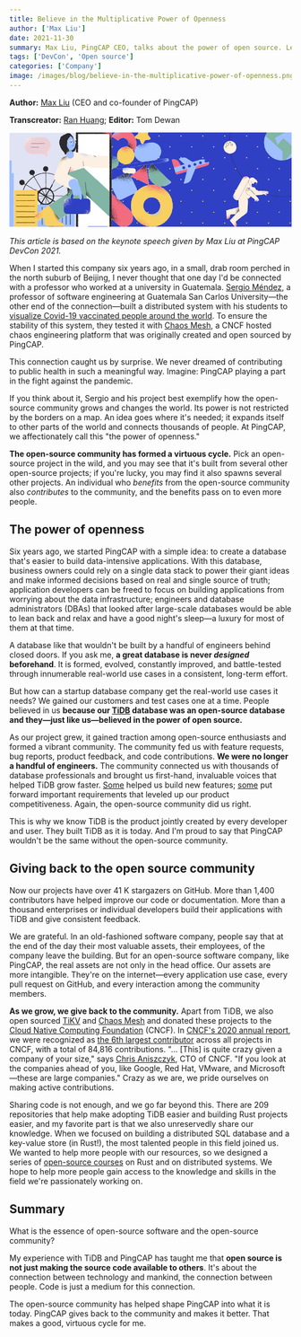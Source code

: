 ```yaml
---
title: Believe in the Multiplicative Power of Openness
author: ['Max Liu']
date: 2021-11-30
summary: Max Liu, PingCAP CEO, talks about the power of open source. Learn how the open source community helps PingCAP grow and how PingCAP gives back to the community. 
tags: ['DevCon', 'Open source']
categories: ['Company']
image: /images/blog/believe-in-the-multiplicative-power-of-openness.png
---
```

**Author:** [Max Liu](https://github.com/ngaut) (CEO and co-founder of PingCAP)

**Transcreator:** [Ran Huang](https://github.com/ran-huang); **Editor:** Tom Dewan

![Believe in the Multiplicative Power of Openness](media/believe-in-the-multiplicative-power-of-openness.png)

*This article is based on the keynote speech given by Max Liu at PingCAP DevCon 2021.*

When I started this company six years ago, in a small, drab room perched in the north suburb of Beijing, I never thought that one day I'd be connected with a professor who worked at a university in Guatemala. [Sergio Méndez](https://sergiops.xyz/about/), a professor of software engineering at Guatemala San Carlos University—the other end of the connection—built a distributed system with his students to [visualize Covid-19 vaccinated people around the world](https://github.com/sergioarmgpl/operating-systems-usac-course/blob/master/lang/en/projects/project1v3/project1.md). To ensure the stability of this system, they tested it with [Chaos Mesh](https://chaos-mesh.org/), a CNCF hosted chaos engineering platform that was originally created and open sourced by PingCAP. 

This connection caught us by surprise. We never dreamed of contributing to public health in such a meaningful way. Imagine: PingCAP playing a part in the fight against the pandemic. 

If you think about it, Sergio and his project best exemplify how the open-source community grows and changes the world. Its power is not restricted by the borders on a map. An idea goes where it's needed; it expands itself to other parts of the world and connects thousands of people. At PingCAP, we affectionately call this "the power of openness."

**The open-source community has formed a virtuous cycle.** Pick an open-source project in the wild, and you may see that it's built from several other open-source projects; if you're lucky, you may find it also spawns several other projects. An individual who _benefits_ from the open-source community also _contributes_ to the community, and the benefits pass on to even more people.

## The power of openness

Six years ago, we started PingCAP with a simple idea: to create a database that's easier to build data-intensive applications. With this database, business owners could rely on a single data stack to power their giant ideas and make informed decisions based on real and single source of truth; application developers can be freed to focus on building applications from worrying about the data infrastructure; engineers and database administrators (DBAs) that looked after large-scale databases would be able to lean back and relax and have a good night's sleep—a luxury for most of them at that time.

A database like that wouldn't be built by a handful of engineers behind closed doors. If you ask me, **a great database is never _designed_ beforehand**. It is formed, evolved, constantly improved, and battle-tested through innumerable real-world use cases in a consistent, long-term effort. 

But how can a startup database company get the real-world use cases it needs? We gained our customers and test cases one at a time. People believed in us **because our [TiDB](https://en.pingcap.com/products/tidb/) database was an open-source database and they—just like us—believed in the power of open source.** 

As our project grew, it gained traction among open-source enthusiasts and formed a vibrant community. The community fed us with feature requests, bug reports, product feedback, and code contributions. **We were no longer a handful of engineers.** The community connected us with thousands of database professionals and brought us first-hand, invaluable voices that helped TiDB grow faster. [Some](https://github.com/tikv/tikv/pull/9637) helped us build new features; [some](https://github.com/pingcap/tidb/issues/20971) put forward important requirements that leveled up our product competitiveness. Again, the open-source community did us right.

This is why we know TiDB is the product jointly created by every developer and user. They built TiDB as it is today. And I'm proud to say that PingCAP wouldn't be the same without the open-source community. 

## Giving back to the open source community

Now our projects have over 41 K stargazers on GitHub. More than 1,400 contributors have helped improve our code or documentation. More than a thousand enterprises or individual developers build their applications with TiDB and give consistent feedback.

We are grateful. In an old-fashioned software company, people say that at the end of the day their most valuable assets, their employees, of the company leave the building. But for an open-source software company, like PingCAP, the real assets are not only in the head office. Our assets are more intangible. They're on the internet—every application use case, every pull request on GitHub, and every interaction among the community members. 

**As we grow, we give back to the community.** Apart from TiDB, we also open sourced [TiKV](https://tikv.org/) and [Chaos Mesh](https://chaos-mesh.org/) and donated these projects to the [Cloud Native Computing Foundation](https://www.cncf.io/) (CNCF). In [CNCF's 2020 annual report](https://www.cncf.io/cncf-annual-report-2020/), we were recognized as [the 6th largest contributor](https://all.devstats.cncf.io/d/5/companies-table?orgId=1) across all projects in CNCF, with a total of 84,816 contributions. "... [This] is quite crazy given a company of your size," says [Chris Aniszczyk](https://twitter.com/cra), CTO of CNCF. "If you look at the companies ahead of you, like Google, Red Hat, VMware, and Microsoft—these are large companies." Crazy as we are, we pride ourselves on making active contributions. 

Sharing code is not enough, and we go far beyond this. There are 209 repositories that help make adopting TiDB easier and building Rust projects easier, and my favorite part is that we also unreservedly share our knowledge. When we focused on building a distributed SQL database and a key-value store (in Rust!), the most talented people in this field joined us. We wanted to help more people with our resources, so we designed a series of [open-source courses](https://github.com/pingcap/talent-plan) on Rust and on distributed systems. We hope to help more people gain access to the knowledge and skills in the field we're passionately working on.

## Summary

What is the essence of open-source software and the open-source community?

My experience with TiDB and PingCAP has taught me that **open source is not just making the source code available to others**. It's about the connection between technology and mankind, the connection between people. Code is just a medium for this connection.

The open-source community has helped shape PingCAP into what it is today. PingCAP gives back to the community and makes it better. That makes a good, virtuous cycle for me. 
